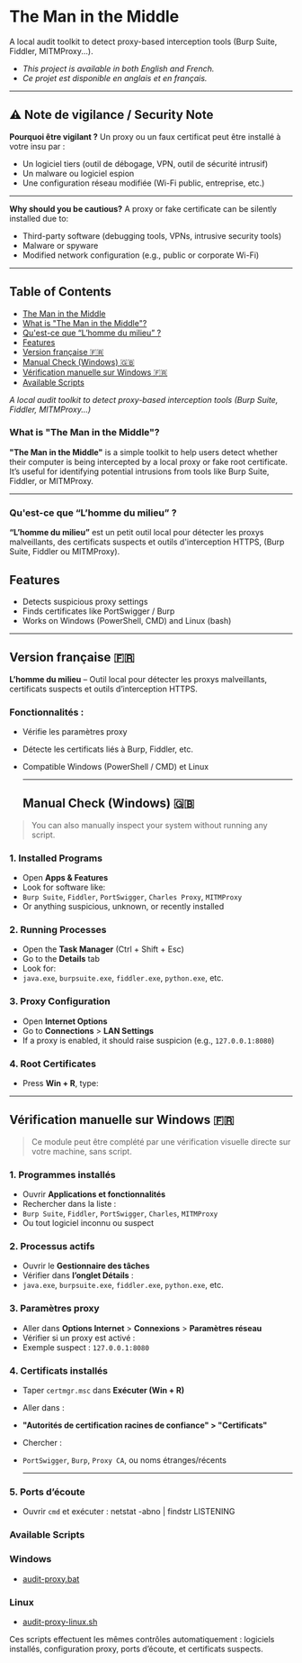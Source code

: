 # The Man in the Middle
<!--
Licensed under the MIT License.
Copyright (c) 2025 virg736
See the LICENSE file for full license text.
-->

A local audit toolkit to detect proxy-based interception tools (Burp Suite, Fiddler, MITMProxy...).

- *This project is available in both English and French.*
- *Ce projet est disponible en anglais et en français.*

---
## ⚠️ Note de vigilance / Security Note

**Pourquoi être vigilant ?**
Un proxy ou un faux certificat peut être installé à votre insu par :
- Un logiciel tiers (outil de débogage, VPN, outil de sécurité intrusif)
- Un malware ou logiciel espion
- Une configuration réseau modifiée (Wi-Fi public, entreprise, etc.)

---

**Why should you be cautious?**
A proxy or fake certificate can be silently installed due to:
- Third-party software (debugging tools, VPNs, intrusive security tools)
- Malware or spyware
- Modified network configuration (e.g., public or corporate Wi-Fi)

---

## Table of Contents

- [The Man in the Middle](#the-man-in-the-middle)
- [What is "The Man in the Middle"?](#what-is-the-man-in-the-middle)
- [Qu'est-ce que “L’homme du milieu” ?](#quest-ce-que-lhomme-du-milieu-)
- [Features](#features)
- [Version française 🇫🇷](#version-française-)
- [Manual Check (Windows) 🇬🇧](#manual-check-windows-)
- [Vérification manuelle sur Windows 🇫🇷](#vérification-manuelle-sur-windows-)
- [Available Scripts](#available-scripts)
  

_A local audit toolkit to detect proxy-based interception tools (Burp Suite, Fiddler, MITMProxy...)_

### What is "The Man in the Middle"?

**"The Man in the Middle"** is a simple toolkit to help users detect whether their computer is being intercepted by a local proxy or fake root certificate. It’s useful for identifying potential intrusions from tools like Burp Suite, Fiddler, or MITMProxy.

---

### Qu'est-ce que “L’homme du milieu” ?

**“L’homme du milieu”** est un petit outil local pour détecter les proxys malveillants, des certificats suspects et outils d'interception HTTPS, (Burp Suite, Fiddler ou MITMProxy).


## Features
- Detects suspicious proxy settings
- Finds certificates like PortSwigger / Burp
- Works on Windows (PowerShell, CMD) and Linux (bash)

---

## Version française 🇫🇷

**L’homme du milieu** – Outil local pour détecter les proxys malveillants, certificats suspects et outils d’interception HTTPS.

### Fonctionnalités :
- Vérifie les paramètres proxy
- Détecte les certificats liés à Burp, Fiddler, etc.
- Compatible Windows (PowerShell / CMD) et Linux

  ---
  ## Manual Check (Windows) 🇬🇧

> You can also manually inspect your system without running any script.

### 1. Installed Programs

- Open **Apps & Features**
- Look for software like:
- `Burp Suite`, `Fiddler`, `PortSwigger`, `Charles Proxy`, `MITMProxy`
- Or anything suspicious, unknown, or recently installed

### 2. Running Processes

- Open the **Task Manager** (Ctrl + Shift + Esc)
- Go to the **Details** tab
- Look for:
- `java.exe`, `burpsuite.exe`, `fiddler.exe`, `python.exe`, etc.

### 3. Proxy Configuration

- Open **Internet Options**
- Go to **Connections** > **LAN Settings**
- If a proxy is enabled, it should raise suspicion (e.g., `127.0.0.1:8080`)

### 4. Root Certificates

- Press **Win + R**, type:

 ---

 ## Vérification manuelle sur Windows 🇫🇷

> Ce module peut être complété par une vérification visuelle directe sur votre machine, sans script.

### 1. Programmes installés

- Ouvrir **Applications et fonctionnalités**
- Rechercher dans la liste :
- `Burp Suite`, `Fiddler`, `PortSwigger`, `Charles`, `MITMProxy`
- Ou tout logiciel inconnu ou suspect

### 2. Processus actifs

- Ouvrir le **Gestionnaire des tâches**
- Vérifier dans **l’onglet Détails** :
- `java.exe`, `burpsuite.exe`, `fiddler.exe`, `python.exe`, etc.

### 3. Paramètres proxy

- Aller dans **Options Internet** > **Connexions** > **Paramètres réseau**
- Vérifier si un proxy est activé :
- Exemple suspect : `127.0.0.1:8080`

### 4. Certificats installés

- Taper `certmgr.msc` dans **Exécuter (Win + R)**
- Aller dans :
- **"Autorités de certification racines de confiance" > "Certificats"**
- Chercher :
- `PortSwigger`, `Burp`, `Proxy CA`, ou noms étranges/récents
  
  ---
  
### 5. Ports d’écoute

- Ouvrir `cmd` et exécuter : netstat -abno | findstr LISTENING



  
### Available Scripts

### Windows
- [audit-proxy.bat](tools/audit-proxy.bat)

### Linux
- [audit-proxy-linux.sh](tools/audit-proxy-linux.sh)

Ces scripts effectuent les mêmes contrôles automatiquement : logiciels installés, configuration proxy, ports d’écoute, et certificats suspects.












